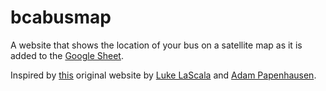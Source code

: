 # bcabusmap
A website that shows the location of your bus on a satellite map as it is added to the [Google Sheet](https://docs.google.com/spreadsheets/d/1S5v7kTbSiqV8GottWVi5tzpqLdTrEgWEY4ND4zvyV3o/edit#gid=1055810398).

Inspired by [this](https://mybcabus.com/) original website by [Luke LaScala](https://github.com/LukeLaScala) and [Adam Papenhausen](https://github.com/adapap).
